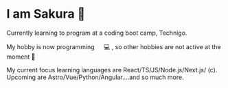 # I am Sakura 🌸

Currently learning to program at a coding boot camp, Technigo.

My hobby is now programming 　 💻 , so other hobbies are not active at the moment 🤪

My current focus learning languages are React/TS/JS/Node.js/Next.js/ (c). Upcoming are Astro/Vue/Python/Angular....and so much more.
